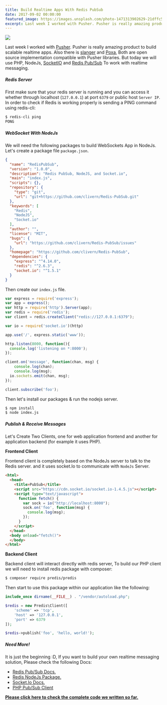```yaml
---
title: Build Realtime Apps With Redis PubSub
date: 2017-09-02 00:00:00
featured_image: https://images.unsplash.com/photo-1471313902629-21dffc56c966?q=75&fm=jpg&w=1000&fit=max
excerpt: Last week I worked with Pusher. Pusher is really amazing product to build scalable realtime apps. Also there is slanger and Poxa, Both are open source implementation compatible with Pusher libraries. But today we will use PHP, NodeJs, SocketIO and Redis Pub/Sub To work with realtime messaging.
---
```


![](https://images.unsplash.com/photo-1471313902629-21dffc56c966?q=75&fm=jpg&w=1000&fit=max)

Last week I worked with <a href="https://pusher.com/" target="_blank">Pusher</a>. Pusher is really amazing product to build scalable realtime apps. Also there is <a href="https://github.com/stevegraham/slanger" target="_blank">slanger</a> and <a href="https://github.com/edgurgel/poxa" target="_blank">Poxa</a>, Both are open source implementation compatible with Pusher libraries. But today we will use PHP, NodeJs, <a href="https://socket.io/" target="_blank">SocketIO</a> and <a href="https://redis.io/topics/pubsub" target="_blank">Redis Pub/Sub</a> To work with realtime messaging.

##### Redis Server

First make sure that your redis server is running and you can access it whether through localhost (`127.0.0.1`) at port `6379` or public host `Server IP`. In order to check if Redis is working properly is sending a PING command using redis-cli:

```bash
$ redis-cli ping
PONG
```

##### WebSocket With NodeJs

We will need the following packages to build WebSockets App in NodeJs. Let's create a package file `package.json`.

```json
{
  "name": "RedisPubSub",
  "version": "1.0.0",
  "description": "Redis PubSub, NodeJS, and Socket.io",
  "main": "index.js",
  "scripts": {},
  "repository": {
    "type": "git",
    "url": "git+https://github.com/clivern/Redis-PubSub.git"
  },
  "keywords": [
    "Redis",
    "NodeJS",
    "Socket.io"
  ],
  "author": "",
  "license": "MIT",
  "bugs": {
    "url": "https://github.com/clivern/Redis-PubSub/issues"
  },
  "homepage": "https://github.com/clivern/Redis-PubSub",
  "dependencies": {
    "express": "^4.14.0",
    "redis": "^2.6.3",
    "socket.io": "^1.5.1"
  }
}
```

Then create our `index.js` file.

```js
var express = require('express');
var app = express();
var http = require('http').Server(app);
var redis = require('redis');
var client = redis.createClient("redis://127.0.0.1:6379");

var io = require('socket.io')(http)

app.use('/', express.static('www'));

http.listen(8000, function(){
  console.log('listening on *:8000');
});

client.on('message', function(chan, msg) {
	console.log(chan);
	console.log(msg);
  io.sockets.emit(chan, msg);
});

client.subscribe('foo');
```

Then let's install our packages & run the nodejs server.

```bash
$ npm install
$ node index.js
```

##### Publish & Receive Messages

Let's Create Two Clients, one for web application frontend and another for application backend (for example it uses PHP).

**Frontend Client**

Frontend client is completely based on the NodeJs server to talk to the Redis server. and it uses socket.Io to communicate with `NodeJs` Server.

```html
<html>
  <head>
    <title>PubSub</title>
    <script src="https://cdn.socket.io/socket.io-1.4.5.js"></script>
    <script type="text/javascript">
      function fetch() {
        var sock = io("http://localhost:8000");
        sock.on('foo', function(msg) {
          console.log(msg);
        });
      }
    </script>
  </head>
  <body onload="fetch()">
  </body>
</html>
```

**Backend Client**

Backend client will interact directly with redis server, To build our PHP client we will need to install redis package with composer:

```bash
$ composer require predis/predis
```

Then start to use this package within our application like the following:

```php
include_once dirname(__FILE__) . "/vendor/autoload.php";

$redis = new Predis\Client([
    'scheme' => 'tcp',
    'host' => '127.0.0.1',
    'port' => 6379
]);

$redis->publish('foo', 'hello, world!');
```

##### Need More!

It is just the beginning :D, If you want to build your own realtime messaging solution, Please check the following Docs:

* [Redis Pub/Sub Docs.](https://redis.io/topics/pubsub)
* [Redis NodeJs Package.](https://www.npmjs.com/package/redis)
* [Socket.Io Docs.](https://socket.io/docs/)
* [PHP Pub/Sub Client](https://github.com/phpredis/phpredis#pubsub)

**[Please click here to check the complete code we written so far.](https://github.com/Clivern/Redis-PubSub)**